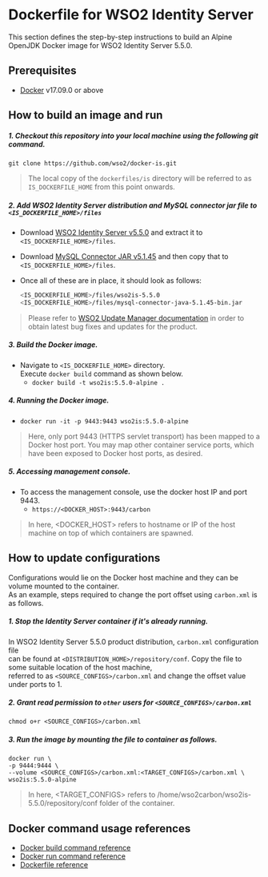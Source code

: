 # Dockerfile for WSO2 Identity Server #
This section defines the step-by-step instructions to build an Alpine OpenJDK  Docker image for WSO2 Identity Server 5.5.0.

## Prerequisites
* [Docker](https://www.docker.com/get-docker) v17.09.0 or above

## How to build an image and run
##### 1. Checkout this repository into your local machine using the following git command.
```
git clone https://github.com/wso2/docker-is.git
```

>The local copy of the `dockerfiles/is` directory will be referred to as `IS_DOCKERFILE_HOME` from this point onwards.

##### 2. Add WSO2 Identity Server distribution and MySQL connector jar file to `<IS_DOCKERFILE_HOME>/files`
- Download [WSO2 Identity Server v5.5.0](https://wso2.com/identity-and-access-management/previous-releases)
and extract it to `<IS_DOCKERFILE_HOME>/files`. 
- Download [MySQL Connector JAR v5.1.45](https://downloads.mysql.com/archives/c-j) and then copy that to `<IS_DOCKERFILE_HOME>/files`.<br>
- Once all of these are in place, it should look as follows:

  ```bash
  <IS_DOCKERFILE_HOME>/files/wso2is-5.5.0
  <IS_DOCKERFILE_HOME>/files/mysql-connector-java-5.1.45-bin.jar
  ```
>Please refer to [WSO2 Update Manager documentation]( https://docs.wso2.com/display/WUM300/WSO2+Update+Manager)
in order to obtain latest bug fixes and updates for the product.

##### 3. Build the Docker image.
- Navigate to `<IS_DOCKERFILE_HOME>` directory. <br>
  Execute `docker build` command as shown below.
    + `docker build -t wso2is:5.5.0-alpine .`
    
##### 4. Running the Docker image.
- `docker run -it -p 9443:9443 wso2is:5.5.0-alpine`
>Here, only port 9443 (HTTPS servlet transport) has been mapped to a Docker host port.
You may map other container service ports, which have been exposed to Docker host ports, as desired.

##### 5. Accessing management console.
- To access the management console, use the docker host IP and port 9443.
    + `https://<DOCKER_HOST>:9443/carbon`
    
>In here, <DOCKER_HOST> refers to hostname or IP of the host machine on top of which containers are spawned.


## How to update configurations
Configurations would lie on the Docker host machine and they can be volume mounted to the container. <br>
As an example, steps required to change the port offset using `carbon.xml` is as follows.

##### 1. Stop the Identity Server container if it's already running.
In WSO2 Identity Server 5.5.0 product distribution, `carbon.xml` configuration file <br>
can be found at `<DISTRIBUTION_HOME>/repository/conf`. Copy the file to some suitable location of the host machine, <br>
referred to as `<SOURCE_CONFIGS>/carbon.xml` and change the offset value under ports to 1.

##### 2. Grant read permission to `other` users for `<SOURCE_CONFIGS>/carbon.xml`
```
chmod o+r <SOURCE_CONFIGS>/carbon.xml
```

##### 3. Run the image by mounting the file to container as follows.
```
docker run \
-p 9444:9444 \
--volume <SOURCE_CONFIGS>/carbon.xml:<TARGET_CONFIGS>/carbon.xml \
wso2is:5.5.0-alpine
```

>In here, <TARGET_CONFIGS> refers to /home/wso2carbon/wso2is-5.5.0/repository/conf folder of the container.


## Docker command usage references

* [Docker build command reference](https://docs.docker.com/engine/reference/commandline/build/)
* [Docker run command reference](https://docs.docker.com/engine/reference/run/)
* [Dockerfile reference](https://docs.docker.com/engine/reference/builder/)
